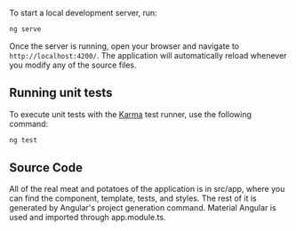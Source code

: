 To start a local development server, run:

```bash
ng serve
```

Once the server is running, open your browser and navigate to `http://localhost:4200/`. The application will automatically reload whenever you modify any of the source files.

## Running unit tests

To execute unit tests with the [Karma](https://karma-runner.github.io) test runner, use the following command:

```bash
ng test
```

## Source Code

All of the real meat and potatoes of the application is in src/app, where you can find the component, template, tests, and styles. The rest of it is generated by Angular's project generation command. Material Angular is used and imported through app.module.ts.
